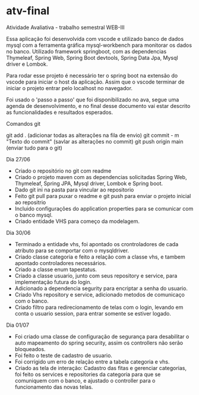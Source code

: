 # atv-final

Atividade Avaliativa - trabalho semestral WEB-III

Essa aplicação foi desenvolvida com vscode e utilizado banco de dados mysql com a ferramenta
gráfica mysql-workbench para monitorar os dados no banco. Utilizado framework springboot, com as dependencias Thymeleaf, Spring Web, Spring Boot devtools, Spring Data Jpa, Mysql driver e Lombok.

Para rodar esse projeto é necessário ter o spring boot na extensão do vscode para iniciar 
o host da aplicação. Assim que o vscode terminar de iniciar o projeto entrar pelo
localhost no navegador.

Foi usado o 'passo a passo' que foi disponibilizado no ava, segue uma agenda de desenvolvimento, e no final desse documento vai estar descrito as funcionalidades e resultados esperados.


Comandos git

git add . (adicionar todas as alterações na fila de envio)
git commit - m "Texto do commit" (savlar as alterações no commit)
git push origin main (enviar tudo para o git)


Dia 27/06
- Criado o repositório no git com readme
- Criado o projeto maven com as dependencias solicitadas
  Spring Web, Thymeleaf, Spring JPA, Mysql driver, Lombok e Spring boot.
- Dado git ini na pasta para vincular ao repositorio
- Feito git pull para puxar o readme e git push para enviar o projeto 
  inicial ao repositrio
- Incluido configurações do application properties para se comunicar com o banco mysql.
- Criado entidade VHS para começo da modelagem.

Dia 30/06

- Terminado a entidade vhs, foi apontado os crontroladores de cada atributo 
para se comportar com o mysqldriver.
- Criado classe categoria e feito a relação com a classe vhs, e tambem apontado 
controladores necessários.
- Criado a classe enum tapestatus.
- Criado a classe usuario, junto com seus repository e service, para implementação futura do login.
- Adicionado a dependencia segurity para encriptar a senha do usuario.
- Criado Vhs repository e service, adicionado metodos de comunicaço com o banco.
- Criado filtro para redirecionamento de telas com o login, levando em conta
o usuario session, para entrar somente se estiver logado.

Dia 01/07

- Foi criado uma classe de configuração de segurança para desabilitar o auto
mapeamento do spring security, assim os controllers não serão bloqueados.
- Foi feito o teste de cadastro de usuario.
- Foi corrigido um erro de relação entre a tabela categoria e vhs.
- Criado as tela de interação: Cadastro das fitas e gerenciar categorias,
foi feito os services e repositories da categoria para que se comuniquem com o banco,
e ajustado o controller para o funcionamento das novas telas.

